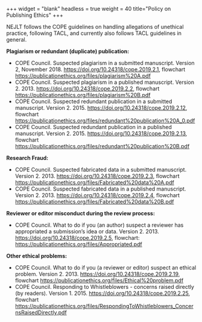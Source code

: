 +++
widget = "blank"
headless = true
weight = 40
title="Policy on Publishing Ethics"
+++

NEJLT follows the COPE guidelines on handling allegations of unethical practice, following TACL, and currently also follows TACL guidelines in general.

__Plagiarism or redundant (duplicate) publication:__

* COPE Council.  Suspected plagiarism in a submitted manuscript.  Version 2, November 2018.  https://doi.org/10.24318/cope.2019.2.1, flowchart https://publicationethics.org/files/plagiarism%20A.pdf
* COPE Council. Suspected plagiarism in a published manuscript. Version 2. 2013. https://doi.org/10.24318/cope.2019.2.2, flowchart https://publicationethics.org/files/plagiarism%20B.pdf
* COPE Council. Suspected redundant publication in a submitted manuscript. Version 2. 2015. https://doi.org/10.24318/cope.2019.2.12, flowchart https://publicationethics.org/files/redundant%20publication%20A_0.pdf  
*  COPE Council. Suspected redundant publication in a published manuscript. Version 2. 2015.  https://doi.org/10.24318/cope.2019.2.13, flowchart https://publicationethics.org/files/redundant%20publication%20B.pdf

__Research Fraud:__

* COPE Council. Suspected fabricated data in a submitted manuscript. Version 2. 2013. https://doi.org/10.24318/cope.2019.2.3, flowchart https://publicationethics.org/files/Fabricated%20data%20A.pdf
* COPE Council. Suspected fabricated data in a published manuscript. Version 2. 2013. https://doi.org/10.24318/cope.2019.2.4, flowchart https://publicationethics.org/files/Fabricated%20data%20B.pdf

__Reviewer or editor misconduct during the review process:__

* COPE Council. What to do if you (an author) suspect a reviewer has appropriated a submission’s idea or data. Version 2. 2013. https://doi.org/10.24318/cope.2019.2.5, flowchart: https://publicationethics.org/files/Appropriated.pdf

__Other ethical problems:__

* COPE Council. What to do if you (a reviewer or editor) suspect an ethical problem. Version 2. 2013. https://doi.org/10.24318/cope.2019.2.19, flowchart https://publicationethics.org/files/Ethical%20problem.pdf
* COPE Council. Responding to Whistleblowers - concerns raised directly (by readers). Version 1. 2015. https://doi.org/10.24318/cope.2019.2.25, flowchart https://publicationethics.org/files/RespondingToWhistleblowers_ConcernsRaisedDirectly.pdf
